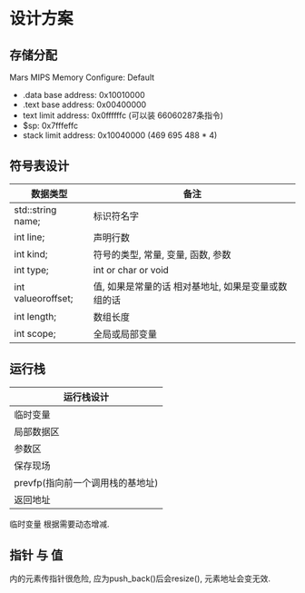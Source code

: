 # 设计方案

## 存储分配
Mars MIPS Memory Configure: Default

+ .data base address: 0x10010000
+ .text base address: 0x00400000
+ text limit address: 0x0ffffffc (可以装 66060287条指令)
+ $sp: 0x7fffeffc
+ stack limit address: 0x10040000 (469 695 488 * 4)

## 符号表设计
|数据类型|备注|
|----|----|
|std::string name; | 标识符名字 |
|int line; |   声明行数
|int kind;  |  符号的类型, 常量, 变量, 函数, 参数|
|int type;  |  int or char or void |
|int valueoroffset;  |   值, 如果是常量的话 相对基地址, 如果是变量或数组的话 |
|int length; | 数组长度 |
|int scope; | 全局或局部变量 |

## 运行栈
|运行栈设计|
|----------|
|临时变量|
|局部数据区|
|参数区|
|保存现场|
|prevfp(指向前一个调用栈的基地址)|
|返回地址|

临时变量 根据需要动态增减.

## 指针 与 值
<vector> 内的元素传指针很危险, 应为push_back()后会resize(), 元素地址会变无效.